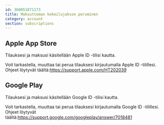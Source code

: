 ```yaml
---
id: 360051871173
title: Maksuttoman kokeilujakson peruminen
category: account
section: subscriptions
---
```


## Apple App Store

Tilauksesi ja maksusi käsitellään Apple ID -tilisi kautta.

Voit tarkastella, muuttaa tai perua tilauksesi kirjautumalla Apple ID -tilillesi. Ohjeet löytyvät täältä:<https://support.apple.com/HT202039>

## Google Play

Tilauksesi ja maksusi käsitellään Google ID -tilisi kautta.

Voit tarkastella, muuttaa tai perua tilauksesi kirjautumalla Google ID -tilillesi. Ohjeet löytyvät täältä:<https://support.google.com/googleplay/answer/7018481>